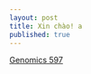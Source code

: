 ```yaml
---
layout: post
title: Xin chào! a
published: true
---
```

[Genomics 597](https://jiuntseng.github.io/genomics597/)
